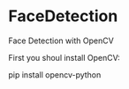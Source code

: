 # FaceDetection
Face Detection with OpenCV 

First you shoul install OpenCV:

pip install opencv-python